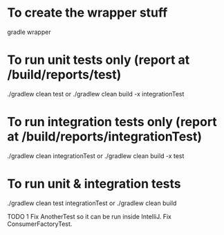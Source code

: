 # To create the wrapper stuff
gradle wrapper


# To run unit tests only (report at /build/reports/test)
./gradlew clean test
or
./gradlew clean build -x integrationTest


# To run integration tests only (report at /build/reports/integrationTest)
./gradlew clean integrationTest
or
./gradlew clean build -x test


# To run unit & integration tests
./gradlew clean test integrationTest
or
./gradlew clean build


TODO 1
Fix AnotherTest so it can be run inside IntelliJ.
Fix ConsumerFactoryTest.
